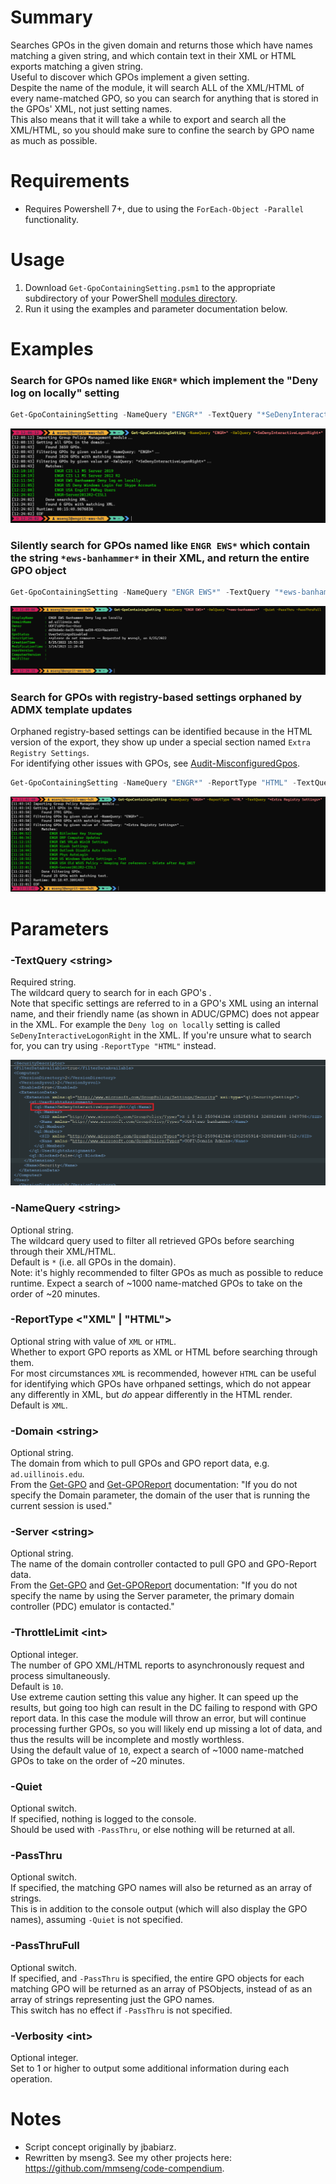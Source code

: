 # Summary
Searches GPOs in the given domain and returns those which have names matching a given string, and which contain text in their XML or HTML exports matching a given string.  
Useful to discover which GPOs implement a given setting.  
Despite the name of the module, it will search ALL of the XML/HTML of every name-matched GPO, so you can search for anything that is stored in the GPOs' XML, not just setting names.  
This also means that it will take a while to export and search all the XML/HTML, so you should make sure to confine the search by GPO name as much as possible.  

# Requirements
- Requires Powershell 7+, due to using the `ForEach-Object -Parallel` functionality.

# Usage
1. Download `Get-GpoContainingSetting.psm1` to the appropriate subdirectory of your PowerShell [modules directory](https://github.com/engrit-illinois/how-to-install-a-custom-powershell-module).
2. Run it using the examples and parameter documentation below.

# Examples

### Search for GPOs named like `ENGR*` which implement the "Deny log on locally" setting
```powershell
Get-GpoContainingSetting -NameQuery "ENGR*" -TextQuery "*SeDenyInteractiveLogonRight*"
```

<img src='./example-output1.png' />

### Silently search for GPOs named like `ENGR EWS*` which contain the string `*ews-banhammer*` in their XML, and return the entire GPO object
```powershell
Get-GpoContainingSetting -NameQuery "ENGR EWS*" -TextQuery "*ews-banhammer*"  -Quiet -PassThru -PassThruFull
```

<img src='./example-output2.png' />

### Search for GPOs with registry-based settings orphaned by ADMX template updates
Orphaned registry-based settings can be identified because in the HTML version of the export, they show up under a special section named `Extra Registry Settings`.  
For identifying other issues with GPOs, see [Audit-MisconfiguredGpos](https://github.com/engrit-illinois/Audit-MisconfiguredGpos).  
```powershell
Get-GpoContainingSetting -NameQuery "ENGR*" -ReportType "HTML" -TextQuery "*Extra Registry Settings*"
```

<img src='./example-output3.png' />

# Parameters

### -TextQuery \<string\>
Required string.  
The wildcard query to search for in each GPO's .  
Note that specific settings are referred to in a GPO's XML using an internal name, and their friendly name (as shown in ADUC/GPMC) does not appear in the XML. For example the `Deny log on locally` setting is called `SeDenyInteractiveLogonRight` in the XML. If you're unsure what to search for, you can try using `-ReportType "HTML"` instead.  

<img src='./xml.png' />

### -NameQuery \<string\>
Optional string.  
The wildcard query used to filter all retrieved GPOs before searching through their XML/HTML.  
Default is `*` (i.e. all GPOs in the domain).  
Note: it's highly recommended to filter GPOs as much as possible to reduce runtime. Expect a search of ~1000 name-matched GPOs to take on the order of ~20 minutes.  

### -ReportType \<"XML" | "HTML"\>
Optional string with value of `XML` or `HTML`.  
Whether to export GPO reports as XML or HTML before searching through them.  
For most circumstances `XML` is recommended, however `HTML` can be useful for identifying which GPOs have orhpaned settings, which do not appear any differently in XML, but _do_ appear differently in the HTML render.  
Default is `XML`.  

### -Domain \<string\>
Optional string.  
The domain from which to pull GPOs and GPO report data, e.g. `ad.uillinois.edu`.  
From the [Get-GPO](https://learn.microsoft.com/en-us/powershell/module/grouppolicy/get-gpo?view=windowsserver2022-ps#parameters) and [Get-GPOReport](https://learn.microsoft.com/en-us/powershell/module/grouppolicy/get-gporeport?view=windowsserver2022-ps) documentation: "If you do not specify the Domain parameter, the domain of the user that is running the current session is used."  

### -Server \<string\>
Optional string.  
The name of the domain controller contacted to pull GPO and GPO-Report data.  
From the [Get-GPO](https://learn.microsoft.com/en-us/powershell/module/grouppolicy/get-gpo?view=windowsserver2022-ps#parameters) and [Get-GPOReport](https://learn.microsoft.com/en-us/powershell/module/grouppolicy/get-gporeport?view=windowsserver2022-ps) documentation: "If you do not specify the name by using the Server parameter, the primary domain controller (PDC) emulator is contacted."  

### -ThrottleLimit \<int\>
Optional integer.  
The number of GPO XML/HTML reports to asynchronously request and process simultaneously.  
Default is `10`.  
Use extreme caution setting this value any higher. It can speed up the results, but going too high can result in the DC failing to respond with GPO report data. In this case the module will throw an error, but will continue processing further GPOs, so you will likely end up missing a lot of data, and thus the results will be incomplete and mostly worthless.  
Using the default value of `10`, expect a search of ~1000 name-matched GPOs to take on the order of ~20 minutes.  

### -Quiet
Optional switch.  
If specified, nothing is logged to the console.  
Should be used with `-PassThru`, or else nothing will be returned at all.  

### -PassThru
Optional switch.  
If specified, the matching GPO names will also be returned as an array of strings.  
This is in addition to the console output (which will also display the GPO names), assuming `-Quiet` is not specified.  

### -PassThruFull
Optional switch.  
If specified, and `-PassThru` is specified, the entire GPO objects for each matching GPO will be returned as an array of PSObjects, instead of as an array of strings representing just the GPO names.  
This switch has no effect if `-PassThru` is not specified.  

### -Verbosity \<int\>
Optional integer.  
Set to 1 or higher to output some additional information during each operation.  

# Notes
- Script concept originally by jbabiarz.
- Rewritten by mseng3. See my other projects here: https://github.com/mmseng/code-compendium.

